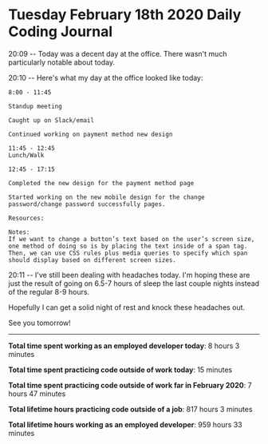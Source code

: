 # Tuesday February 18th 2020 Daily Coding Journal

20:09 -- Today was a decent day at the office. There wasn't much particularly notable about today.

20:10 -- Here's what my day at the office looked like today:
```
8:00 - 11:45

Standup meeting

Caught up on Slack/email

Continued working on payment method new design

11:45 - 12:45
Lunch/Walk

12:45 - 17:15

Completed the new design for the payment method page

Started working on the new mobile design for the change password/change password successfully pages.

Resources:

Notes:
If we want to change a button’s text based on the user’s screen size, one method of doing so is by placing the text inside of a span tag. Then, we can use CSS rules plus media queries to specify which span should display based on different screen sizes.
```
20:11 -- I've still been dealing with headaches today. I'm hoping these are just the result of going on 6.5-7 hours of sleep the last couple nights instead of the regular 8-9 hours.

Hopefully I can get a solid night of rest and knock these headaches out.

See you tomorrow!
___
**Total time spent working as an employed developer today**: 8 hours 3 minutes

**Total time spent practicing code outside of work today**: 15 minutes

**Total time spent practicing code outside of work far in February 2020**: 7 hours 47 minutes

**Total lifetime hours practicing code outside of a job**: 817 hours 3 minutes

**Total lifetime hours working as an employed developer**: 959 hours 33 minutes